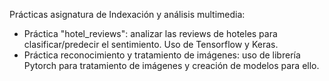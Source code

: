 Prácticas asignatura de Indexación y análisis multimedia:
- Práctica "hotel_reviews": analizar las reviews de hoteles para clasificar/predecir el sentimiento. Uso de Tensorflow y Keras.
- Práctica reconocimiento y tratamiento de imágenes: uso de librería Pytorch para tratamiento de imágenes y creación de modelos para ello.
